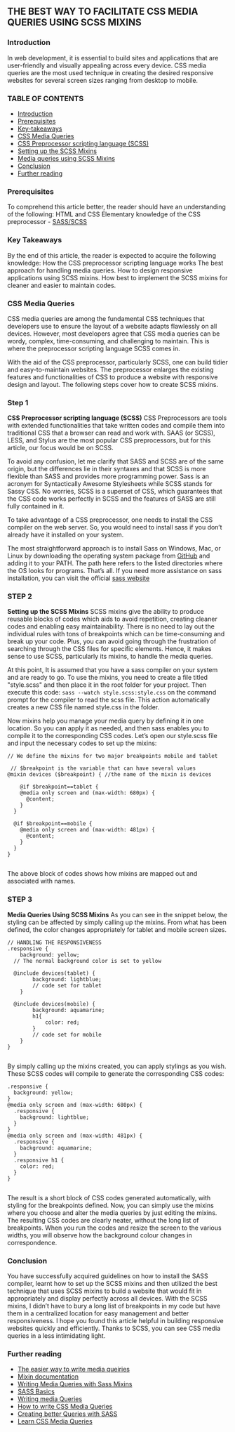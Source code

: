 ## THE BEST WAY TO FACILITATE CSS MEDIA QUERIES USING SCSS MIXINS
### Introduction
In web development, it is essential to build sites and applications that are user-friendly and visually appealing across every device. CSS media queries are the most used technique in creating the desired responsive websites for several screen sizes ranging from desktop to mobile. 


### TABLE OF CONTENTS
- [Introduction](#introduction)
- [Prerequisites](#prerequisites)
- [Key-takeaways](#key-takeaways)
- [CSS Media Queries](#css-media-queries)
- [CSS Preprocessor scripting language (SCSS)](#css-preprocessor-scripting-language-(scss))
- [Setting up the SCSS Mixins](setting-up-the-sccs-mixins)
- [Media queries using SCSS Mixins](#media-queries-using-scss-mixins)
- [Conclusion](#conclusion)
- [Further reading](#further-reading)

### Prerequisites
To comprehend this article better, the reader should have an understanding of the following: 
HTML and CSS 
Elementary knowledge of the CSS preprocessor - [SASS/SCSS](http://sass-lang.com)

### Key Takeaways 
By the end of this article, the reader is expected to acquire the following knowledge: 
How the CSS preprocessor scripting language works
The best approach for handling media queries.
How to design responsive applications using SCSS mixins.
How best to implement the SCSS mixins for cleaner and easier to maintain codes.


### CSS Media Queries 
CSS media queries are among the fundamental CSS techniques that developers use to ensure the layout of a website adapts flawlessly on all devices. However, most developers agree that CSS media queries can be wordy, complex, time-consuming, and challenging to maintain. This is where the preprocessor scripting language SCSS comes in.

With the aid of the CSS preprocessor, particularly SCSS, one can build tidier and easy-to-maintain websites. The preprocessor enlarges the existing features and functionalities of CSS to produce a website with responsive design and layout. The following steps cover how to create SCSS mixins. 

### Step 1
**CSS Preprocessor scripting language (SCSS)**
CSS Preprocessors are tools with extended functionalities that take written codes and compile them into traditional CSS that a browser can read and work with. SAAS (or SCSS), LESS, and Stylus are the most popular CSS preprocessors, but for this article, our focus would be on SCSS.
 
To avoid any confusion, let me clarify that SASS and SCSS are of the same origin, but the differences lie in their syntaxes and that SCSS is more flexible than SASS and provides more programming power. Sass is an acronym for Syntactically Awesome Stylesheets while SCSS stands for Sassy CSS. No worries, SCSS is a superset of CSS, which guarantees that the CSS code works perfectly in SCSS and the features of SASS are still fully contained in it. 
 
To take advantage of a CSS preprocessor, one needs to install the CSS compiler on the web server. So, you would need to install sass if you don’t already have it installed on your system.
 
The most straightforward approach is to install Sass on Windows, Mac, or Linux by downloading the operating system package from [GitHub](https://github.com/sass/dart-sass/releases/tag/1.43.5) and adding it to your PATH. The path here refers to the listed directories where the OS looks for programs. 
That’s all. If you need more assistance on sass installation, you can visit the official [sass website](https://sass-lang.com)
 
### STEP 2
**Setting up the SCSS Mixins**
SCSS mixins give the ability to produce reusable blocks of codes which aids to avoid repetition, creating cleaner codes and enabling easy maintainability. There is no need to lay out the individual rules with tons of breakpoints which can be time-consuming and break up your code. Plus, you can avoid going through the frustration of searching through the CSS files for specific elements. Hence, it makes sense to use SCSS, particularly its mixins, to handle the media queries.
 
At this point, It is assumed that you have a sass compiler on your system and are ready to go. To use the mixins, you need to create a file titled "style.scss" and then place it in the root folder for your project. Then execute this code: ```sass --watch style.scss:style.css``` on the command prompt for the compiler to read the scss file. This action automatically creates a new CSS file named style.css in the folder.
 
Now mixins help you manage your media query by defining it in one location. So you can apply it as needed, and then sass enables you to compile it to the corresponding CSS codes.
Let’s open our style.scss file and input the necessary codes to set up the mixins:
 
 
```
// We define the mixins for two major breakpoints mobile and tablet
 
 // $breakpoint is the variable that can have several values
@mixin devices ($breakpoint) { //the name of the mixin is devices
  
    @if $breakpoint==tablet {    
    @media only screen and (max-width: 680px) {
      @content;
    }
  }
 
  @if $breakpoint==mobile {
    @media only screen and (max-width: 481px) {
      @content;
    }
  }
}
 
```
 
The above block of codes shows how mixins are mapped out and associated with names.
### STEP 3
**Media Queries Using SCSS Mixins**
As you can see in the snippet below, the styling can be affected by simply calling up the mixins. From what has been defined, the color changes appropriately for tablet and mobile screen sizes.
```
// HANDLING THE RESPONSIVENESS
.responsive {
    background: yellow;
  // The normal background color is set to yellow
 
  @include devices(tablet) {
        background: lightblue;
        // code set for tablet
    }
 
  @include devices(mobile) {
        background: aquamarine;
        h1{
            color: red;
        }
        // code set for mobile    
    }
}
 
```
By simply calling up the mixins created, you can apply stylings as you wish. These SCSS codes will compile to generate the corresponding CSS codes:
 
```
.responsive { 
  background: yellow;
}
@media only screen and (max-width: 680px) {
  .responsive {
    background: lightblue;
  }
}
@media only screen and (max-width: 481px) {
  .responsive {
    background: aquamarine;
  }
  .responsive h1 {
    color: red;
  }
}
 
```
The result is a short block of CSS codes generated automatically, with styling for the breakpoints defined.
Now, you can simply use the mixins where you choose and alter the media queries by just editing the mixins. The resulting CSS codes are clearly neater, without the long list of breakpoints. When you run the codes and resize the screen to the various widths, you will observe how the background colour changes in correspondence.
 

### Conclusion
You have successfully acquired guidelines on how to install the SASS compiler, learnt how to set up the SCSS mixins and then utilized the best technique that uses SCSS mixins to build a website that would fit in appropriately and display perfectly across all devices. 
With the SCSS mixins, I didn’t have to bury a long list of breakpoints in my code but have them in a centralized location for easy management and better responsiveness. I hope you found this article helpful in building responsive websites quickly and efficiently. Thanks to SCSS, you can see CSS media queries in a less intimidating light. 

### Further reading
- [The easier way to write media queiries](https://levelup.gitconnected.com/the-easier-way-to-write-media-queries-with-scss-mixin-c7c956150551)
- [Mixin documentation](https://sass-lang.com/documentation/at-rules/mixin)
- [Writing Media Queries with Sass Mixins](https://itnext.io/writing-media-queries-with-sass-mixins-3ea591ea3ea4)
- [SASS Basics](https://sass-lang.com/guide)
- [Writing media Queries](https://dev.to/heytulsiprasad/easy-to-write-media-queries-using-sass-mixins-1p2f)
- [How to write CSS Media Queries](https://www.educative.io/edpresso/how-to-write-css-media-queries-using-sass-mixins)
- [Creating better Queries with SASS](https://medium.com/nerd-for-tech/use-sass-to-create-better-media-queries-f5f149dc618c)
- [Learn CSS Media Queries](https://www.freecodecamp.org/news/learn-css-media-queries-by-building-projects/)



